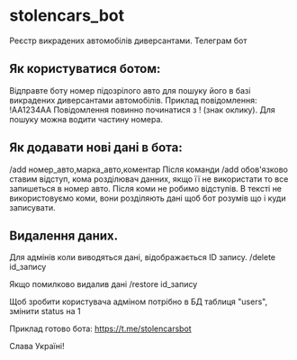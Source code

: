 # stolencars_bot
Реєстр викрадених автомобілів диверсантами. Телеграм бот

## Як користуватися ботом:

Відправте боту номер підозрілого авто для пошуку його в базі викрадених диверсантами автомобілів. 
Приклад повідомлення: !AA1234AA
Повідомлення повинно починатися з ! (знак оклику). Для пошуку можна водити частину номера.

## Як додавати нові дані в бота:

/add номер_авто,марка_авто,коментар
Після команди /add обов'язково ставим відступ, кома розділювач данних, якщо її не використати то все запишеться в номер авто. Після коми не робимо відступів. В тексті не використовуємо коми, вони розділяють дані щоб бот розумів що і куди записувати. 

## Видалення даних. 
Для адмінів коли виводяться дані, відображається ID запису.
/delete id_запису

Якщо помилково видалив дані
/restore id_запису

Щоб зробити користувача адміном потрібно в БД таблиця "users", змінити status на 1


Приклад готово бота: https://t.me/stolencarsbot

Слава Україні!